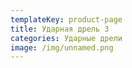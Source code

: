 ```yaml
---
templateKey: product-page
title: Ударная дрель 3
categories: Ударные дрели
image: /img/unnamed.png
---
```


